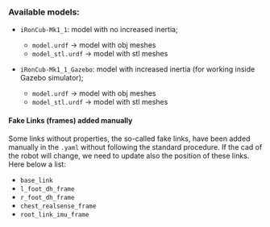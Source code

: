 ### Available models:

- `iRonCub-Mk1_1`: model with no increased inertia;
  - `model.urdf` -> model with obj meshes
  - `model_stl.urdf` -> model with stl meshes

- `iRonCub-Mk1_1_Gazebo`: model with increased inertia (for working inside Gazebo simulator);
  - `model.urdf` -> model with obj meshes
  - `model_stl.urdf` -> model with stl meshes

#### Fake Links (frames) added manually

Some links without properties, the so-called fake links, have been added manually in the `.yaml` without following the standard procedure.
If the cad of the robot will change, we need to update also the position of these links.
Here below a list:

- `base_link`
- `l_foot_dh_frame`
- `r_foot_dh_frame`
- `chest_realsense_frame`
- `root_link_imu_frame`
